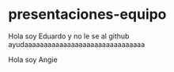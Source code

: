 # presentaciones-equipo

Hola soy Eduardo y no le se al github ayudaaaaaaaaaaaaaaaaaaaaaaaaaaaaaaa

Hola soy Angie 

